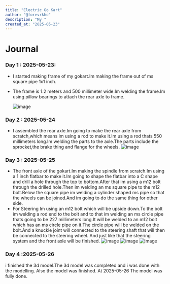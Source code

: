 ```yaml
---
title: "Electric Go Kart"
author: "@forevrkho"
description: "My "
created_at: "2025-05-23"
---
```


# Journal

### Day 1 : 2025-05-23:
- I started making frame of my gokart.Im making the frame out of ms square pipe 1x1 inch.
- The frame is 1.2 meters and 500 millimeter wide.Im welding the frame.Im using pillow bearings to attach the rear axle to frame.

  ![image](https://github.com/user-attachments/assets/22dd3926-5f82-4798-98d7-91977e69fa30)

  
### Day 2 : 2025-05-24
- I assembled the rear axle.Im going to make the rear axle from scratch,which means im using a rod to make it.Im using a rod thats 550 millimeters long.Im welding the parts to the axle.The parts include the sprocket,the brake thing and flange for the wheels.
![image](https://github.com/user-attachments/assets/c34604ed-9225-43cc-b982-cef17cdbbdab)


### Day 3 : 2025-05-25
- The front axle of the gokart.Im making the spindle from scratch.Im using a 1 inch flatbar to make it.Im going to shape the flatbar into a C shape and drill a hole through the top to bottom.After that im using a m12 bolt through the drilled hole.Then im welding an ms square pipe to the m12 bolt.Below the square pipe im welding a cylinder shaped ms pipe so that the wheels can be joined.And im going to do the same thing for other side.
- For Steering Im using an m12 bolt which will be upside down.To the bolt im welding a rod end to the bolt and to that im welding an ms circle pipe thats going to be 227 millimeters long.It will be welded to an m12 bolt which has an ms circle pipe on it.The circle pipe will be welded on the bolt.And a knuckle joint will connected to the steering shaft that will then be connected to the steering wheel. And just like that the steering system and the front axle will be finished.
![image](https://github.com/user-attachments/assets/8cd6698c-5cac-4de8-8072-ac7fa09386b3)
![image](https://github.com/user-attachments/assets/dbd1ca0f-f052-47ab-a885-d1c8843ec2bd)
![image](https://github.com/user-attachments/assets/325482e0-bc61-4ae8-bfcc-c66cb014e3cc)


### Day 4 :2025-05-26
i finished the 3d model.The 3d model was completed and i was done with the modelling. Also the model was finished. At 2025-05-26 The model was fully done.






